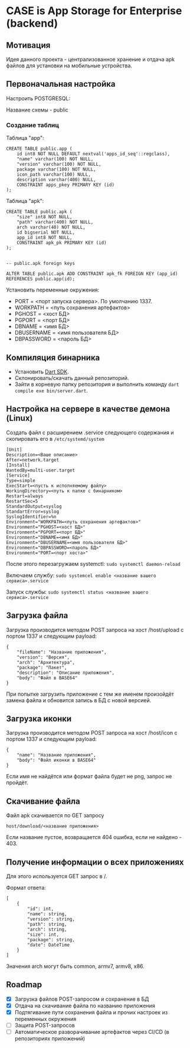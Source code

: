 # CASE is App Storage for Enterprise (backend)

## Мотивация

Идея данного проекта - централизованное хранение и отдача apk файлов для установки на мобильные устройства.

## Первоначальная настройка

Настроить POSTGRESQL:

Название схемы - public

### Создание таблиц

Таблица "app":

```
CREATE TABLE public.app (
	id int8 NOT NULL DEFAULT nextval('apps_id_seq'::regclass),
	"name" varchar(100) NOT NULL,
	"version" varchar(100) NOT NULL,
	package varchar(100) NOT NULL,
	icon_path varchar(100) NULL,
	description varchar(400) NULL,
	CONSTRAINT apps_pkey PRIMARY KEY (id)
);
```

Таблица "apk":

```
CREATE TABLE public.apk (
	"size" int8 NOT NULL,
	"path" varchar(400) NOT NULL,
	arch varchar(40) NOT NULL,
	id bigserial NOT NULL,
	app_id int8 NOT NULL,
	CONSTRAINT apk_pk PRIMARY KEY (id)
);


-- public.apk foreign keys

ALTER TABLE public.apk ADD CONSTRAINT apk_fk FOREIGN KEY (app_id) REFERENCES public.app(id);
```

Установить переменные окружения:

* PORT = <порт запуска сервера>. По умолчанию 1337.
* WORKPATH = <путь сохранения артефактов>
* PGHOST = <хост БД>
* PGPORT = <порт БД>
* DBNAME = <имя БД>
* DBUSERNAME = <имя пользователя БД>
* DBPASSWORD = <пароль БД>

## Компиляция бинарника

* Установить [Dart SDK](https://dart.dev/get-darthttps:/).
* Склонировать/скачать данный репозиторий.
* Зайти в корневую папку репозитория и выполнить команду `dart compile exe bin/server.dart`.

## Настройка на сервере в качестве демона (Linux)

Создать файл с расширением .service следующего содержания и скопировать его в `/etc/systemd/system`

```
[Unit]
Description=<Ваше описание>
After=network.target
[Install]
WantedBy=multi-user.target
[Service]
Type=simple
ExecStart=<пусть к исполняемому файлу>
WorkingDirectory=<путь к папке с бинарником>
Restart=always
RestartSec=5
StandardOutput=syslog
StandartError=syslog
SyslogIdentifier=%n
Environment="WORKPATH=<путь сохранения артефактов>"
Environment="PGHOST=<хост БД>"
Environment="PGPORT=<порт БД>"
Environment="DBNAME=<имя БД>"
Environment="DBUSERNAME=<имя пользователя БД>"
Environment="DBPASSWORD=<пароль БД>"
Environment="PORT=<порт хоста>"
```

После этого перезагружаем systemctl: `sudo systemctl daemon-reload`

Включаем службу: `sudo systemcel enable <название вашего сервиса>.service`

Запуск службы: `sudo systemctl status <название вашего сервиса>.service`

## Загрузка файла

Загрузка производится методом POST запроса на хост /host/upload с портом 1337 и следующим payload:

```
{
    "fileName": "Название приложения",
    "version": "Версия",
    "arch": "Архитектура",
    "package": "Пакет",
    "description": "Описание приложения",
    "body": "Файл в BASE64"
}
```

При попытке загрузить приложение с тем же именем произойдёт замена файла и обновится запись в БД с новой версией.

## Загрузка иконки

Загрузка производится методом POST запроса на хост /host/icon с портом 1337 и следующим payload:

```
{
    "name": "Название приложения",
    "body": "Файл иконки в BASE64"
}
```

Если имя не найдётся или формат файла будет не png, запрос не пройдёт.

## Скачивание файла

Файл apk скачивается по GET запросу

```
host/download/<название приложения>
```

Если название пустое, возвращается 404 ошибка, если не найдено - 403.

## Получение информации о всех приложениях

Для этого используется GET запрос в /.

Формат ответа:

```
[
    {
        "id": int,
        "name": string,
        "version": string,
        "path": string,
        "arch": string,
        "size": int,
        "package": string,
        "date": DateTime
    }
]
```

Значения arch могут быть common, armv7, armv8, x86.

## Roadmap

* [X] Загрузка файлов POST-запросом и сохранение в БД
* [X] Отдача на скачивание файла по названию приложения
* [X] Подтягивание пути сохранения файла и прочих настроек из переменных окружения
* [ ] Защита POST-запросов
* [ ] Автоматическое разворачивание артефактов через CI/CD (в репозиториях приложений)
